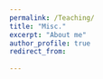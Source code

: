 ```yaml
---
permalink: /Teaching/
title: "Misc."
excerpt: "About me"
author_profile: true
redirect_from: 
  
---
```




